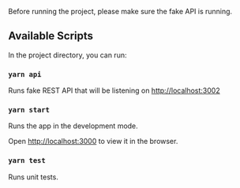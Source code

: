Before running the project, please make sure the fake API is running.

## Available Scripts

In the project directory, you can run:

### `yarn api`

Runs fake REST API that will be listening on [http://localhost:3002](http://localhost:3002)

### `yarn start`

Runs the app in the development mode.

Open [http://localhost:3000](http://localhost:3000) to view it in the browser.

### `yarn test`

Runs unit tests.
